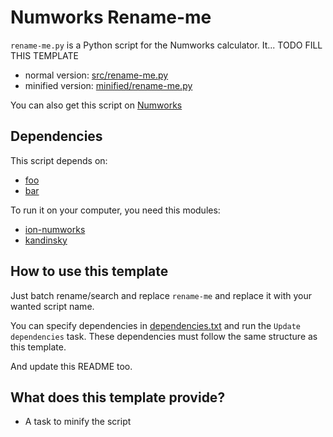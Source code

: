 # Numworks Rename-me

`rename-me.py` is a Python script for the Numworks calculator. It... TODO FILL THIS TEMPLATE

- normal version: [src/rename-me.py](src/rename-me.py)
- minified version: [minified/rename-me.py](src/rename-me.py)

You can also get this script on [Numworks](https://my.numworks.com/python/[USERNAME]/rename-me)


## Dependencies

This script depends on:
- [foo](https://my.numworks.com/python/[USERNAME]/rename-me)
- [bar](https://github.com/[USERNAME]/[REPOSITORY-NAME])


To run it on your computer, you need this modules:
- [ion-numworks](https://pypi.org/project/ion-numworks/)
- [kandinsky](https://pypi.org/project/kandinsky/)


## How to use this template

Just batch rename/search and replace `rename-me` and replace it with your wanted script name.

You can specify dependencies in [dependencies.txt](dependencies.txt) and run the
`Update dependencies` task. These dependencies must follow the same structure as this template.

And update this README too.


## What does this template provide?

- A task to minify the script
